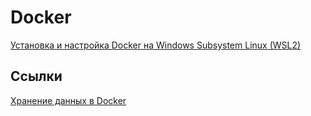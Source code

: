 # Docker

[Установка и настройка Docker на Windows Subsystem Linux (WSL2)](./01_Installing_and_configuring_Docker_on_Windows_Subsystem_Linux_(WSL2).md)

## Ссылки

[Хранение данных в Docker](https://habr.com/ru/companies/slurm/articles/534334/)
